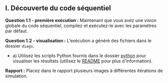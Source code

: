 ## I. Découverte du code séquentiel

**Question 1.1 - première exécution :** Maintenant que vous avez une vision globale du code séquentiel, compilez et exécutez-le avec les paramètres par défaut.

**Question 1.2 - visualisation :** L'exécution a généré des fichiers dans le dossier `diags`.

- a) Utilisez les scripts Python fournis dans le dossier [python](../visualization/) pour visualiser les résultats (utilisez le [README](./visualization/README.md) pour plus d'information).

**Rapport :** Placez dans le rapport plusieurs images à différentes itérations de simulation.